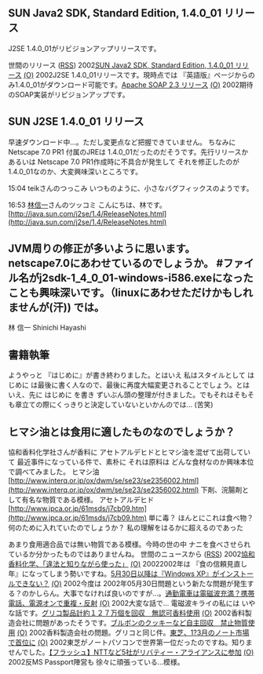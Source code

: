 ## SUN Java2 SDK, Standard Edition, 1.4.0_01 リリース

J2SE 1.4.0_01がリビジョンアップリリースです。







世間のリリース ([RSS](ig020604-release.xml)) 2002[SUN Java2 SDK, Standard Edition, 1.4.0_01 リリース](http://java.sun.com/j2se/1.4/download.html) [(O)](http://java.sun.com/j2se/1.4/download.html) 2002J2SE 1.4.0_01リリースです。現時点では 『英語版』ページからのみ1.4.0_01がダウンロード可能です。[Apache SOAP 2.3 リリース](http://xml.apache.org/soap/index.html) [(O)](http://xml.apache.org/soap/index.html) 2002期待のSOAP実装がリビジョンアップです。

## SUN J2SE 1.4.0_01 リリース


早速ダウンロード中…。ただし変更点など把握できていません。
ちなみに Netscape 7.0 PR1 付属のJREは 1.4.0_01だったのだそうです。先行リリースか
あるいは Netscape 7.0 PR1作成時に不具合が発生して それを修正したのが 1.4.0_01なのか、大変興味深いところです。

15:04 teikさんのつっこみ
いつものように、小さなバグフィックスのようです。

16:53 [林信一](http://www.angelwaltz.net/)さんのツッコミ
こんにちは、林です。
[http://java.sun.com/j2se/1.4/ReleaseNotes.html](http://java.sun.com/j2se/1.4/ReleaseNotes.html)


JVM周りの修正が多いように思います。netscape7.0にあわせているのでしょうか。
#ファイル名がj2sdk-1_4_0_01-windows-i586.exeになったことも興味深いです。（linuxにあわせただけかもしれませんが(汗))
では。
--
林 信一 Shinichi Hayashi

## 書籍執筆


ようやっと 『はじめに』が書き終わりました。とはいえ 私はスタイルとして はじめに は最後に書く人なので、最後に再度大幅変更されることでしょう。とはいえ、先に はじめに を書き ずいぶん頭の整理が付きました。でもそれはそもそも章立ての際にくっきりと決定していないといかんのでは… (苦笑)

## ヒマシ油とは食用に適したものなのでしょうか？


協和香料化学社さんが香料に アセトアルデヒドとヒマシ油を混ぜて出荷していて 最近事件になっている件で、素朴に それは原料は どんな食材なのか興味本位で調べてみました。
ヒマシ油
  [http://www.interq.or.jp/ox/dwm/se/se23/se2356002.html](http://www.interq.or.jp/ox/dwm/se/se23/se2356002.html)
  下剤、浣腸剤として有名な物質である模様。
  アセトアルデヒド
  [http://www.jpca.or.jp/61msds/j7cb09.htm](http://www.jpca.or.jp/61msds/j7cb09.htm)
  単に毒？ ほんとにこれは食べ物？ 何のために入れていたのでしょうか？ 私の理解をはるかに超えるのであった


あまり食用適合品では無い物質である模様。今時の世の中 ナニを食べさせられているか分かったものではありませんね。
世間のニュースから ([RSS](ig020604-news.xml)) 2002[協和香料化学、「違法と知りながら使った」](http://www.asahi.com/national/update/0603/031.html) [(O)](http://www.asahi.com/national/update/0603/031.html) 20022002年は 『食の信頼見直し年』になってしまう勢いですね。[5月30日以降は『Windows XP』がインストールできない？](http://japan.cnet.com/News/Infostand/Item/2002-0531-J-4.html) [(O)](http://japan.cnet.com/News/Infostand/Item/2002-0531-J-4.html) 2002今度は 2002年05月30日問題という新たな問題が発生する？のかしらん。大事でなければ良いのですが…。[通勤電車は電磁波充満？携帯電話、電源オンで重複・反射](http://www.asahi.com/national/update/0603/013.html) [(O)](http://www.asahi.com/national/update/0603/013.html) 2002大変な話で… 電磁波キライの私には いやな話です。[グリコ製品計約１２７万個を回収　無認可香料使用](http://www.asahi.com/national/update/0603/012.html) [(O)](http://www.asahi.com/national/update/0603/012.html) 2002香料製造会社に問題があったそうです。[ブルボンのクッキーなど自主回収　禁止物質使用](http://www.asahi.com/national/update/0603/011.html) [(O)](http://www.asahi.com/national/update/0603/011.html) 2002香料製造会社の問題。グリコと同じ件。[東芝、1?3月のノート市場で首位に](http://www.zdnet.co.jp/news/0206/04/nebt_07.html) [(O)](http://www.zdnet.co.jp/news/0206/04/nebt_07.html) 2002東芝がノートパソコンで世界第一位だったのですね。知りませんでした。[【フラッシュ】NTTなど5社がリバティー・アライアンスに参加](http://japan.cnet.com/News/Flash/2002/2002-0530-F-3.html) [(O)](http://japan.cnet.com/News/Flash/2002/2002-0530-F-3.html) 2002反MS Passport陣営も 徐々に頑張っている…模様。
